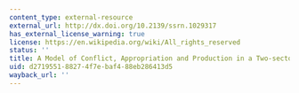 ```yaml
---
content_type: external-resource
external_url: http://dx.doi.org/10.2139/ssrn.1029317
has_external_license_warning: true
license: https://en.wikipedia.org/wiki/All_rights_reserved
status: ''
title: A Model of Conflict, Appropriation and Production in a Two-sector Economy
uid: d2719551-8827-4f7e-baf4-88eb286413d5
wayback_url: ''
---
```

